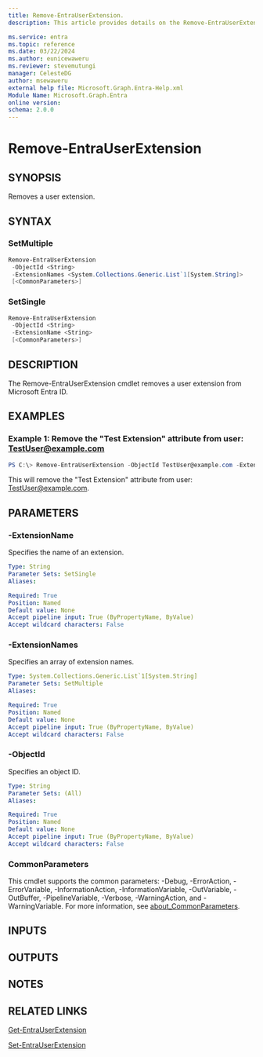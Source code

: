 ```yaml
---
title: Remove-EntraUserExtension.
description: This article provides details on the Remove-EntraUserExtension command.

ms.service: entra
ms.topic: reference
ms.date: 03/22/2024
ms.author: eunicewaweru
ms.reviewer: stevemutungi
manager: CelesteDG
author: msewaweru
external help file: Microsoft.Graph.Entra-Help.xml
Module Name: Microsoft.Graph.Entra
online version:
schema: 2.0.0
---
```


# Remove-EntraUserExtension

## SYNOPSIS
Removes a user extension.

## SYNTAX

### SetMultiple
```powershell
Remove-EntraUserExtension 
 -ObjectId <String> 
 -ExtensionNames <System.Collections.Generic.List`1[System.String]>
 [<CommonParameters>]
```

### SetSingle
```powershell
Remove-EntraUserExtension 
 -ObjectId <String> 
 -ExtensionName <String>
 [<CommonParameters>]
```

## DESCRIPTION
The Remove-EntraUserExtension cmdlet removes a user extension from Microsoft Entra ID.

## EXAMPLES

### Example 1: Remove the "Test Extension" attribute from user: TestUser@example.com
```powershell
PS C:\> Remove-EntraUserExtension -ObjectId TestUser@example.com -ExtensionName "Test Extension"
```

This will remove the "Test Extension" attribute from user: TestUser@example.com.

## PARAMETERS

### -ExtensionName
Specifies the name of an extension.

```yaml
Type: String
Parameter Sets: SetSingle
Aliases:

Required: True
Position: Named
Default value: None
Accept pipeline input: True (ByPropertyName, ByValue)
Accept wildcard characters: False
```

### -ExtensionNames
Specifies an array of extension names.

```yaml
Type: System.Collections.Generic.List`1[System.String]
Parameter Sets: SetMultiple
Aliases:

Required: True
Position: Named
Default value: None
Accept pipeline input: True (ByPropertyName, ByValue)
Accept wildcard characters: False
```

### -ObjectId
Specifies an object ID.

```yaml
Type: String
Parameter Sets: (All)
Aliases:

Required: True
Position: Named
Default value: None
Accept pipeline input: True (ByPropertyName, ByValue)
Accept wildcard characters: False
```

### CommonParameters
This cmdlet supports the common parameters: -Debug, -ErrorAction, -ErrorVariable, -InformationAction, -InformationVariable, -OutVariable, -OutBuffer, -PipelineVariable, -Verbose, -WarningAction, and -WarningVariable. For more information, see [about_CommonParameters](https://go.microsoft.com/fwlink/?LinkID=113216).

## INPUTS

## OUTPUTS

## NOTES

## RELATED LINKS

[Get-EntraUserExtension](Get-EntraUserExtension.md)

[Set-EntraUserExtension](Set-EntraUserExtension.md)

